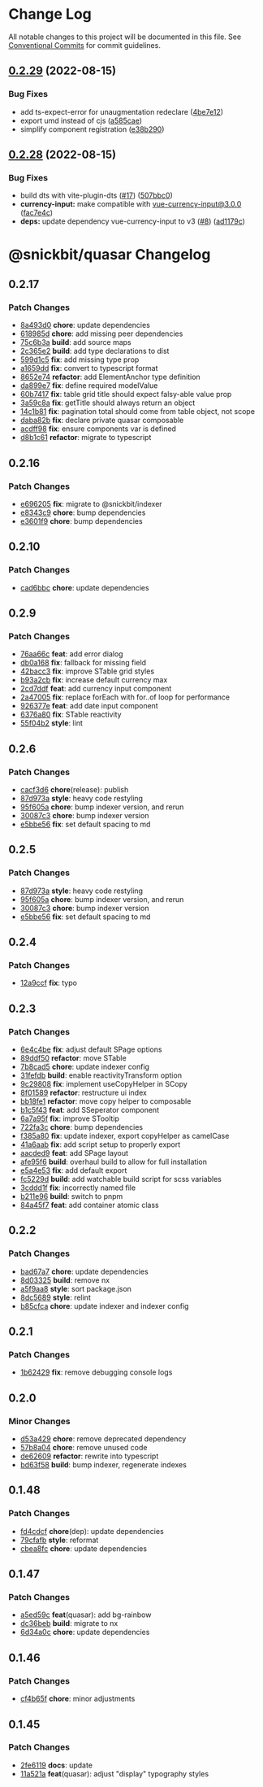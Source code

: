 # Change Log

All notable changes to this project will be documented in this file.
See [Conventional Commits](https://conventionalcommits.org) for commit guidelines.

## [0.2.29](https://github.com/snickbit/quasar-plugins/compare/@snickbit/quasar@0.2.28...@snickbit/quasar@0.2.29) (2022-08-15)

### Bug Fixes

* add ts-expect-error for unaugmentation redeclare ([4be7e12](https://github.com/snickbit/quasar-plugins/commit/4be7e120b5e97e5fd43448a6acff9b39a6a0f59f))
* export umd instead of cjs ([a585cae](https://github.com/snickbit/quasar-plugins/commit/a585caef3e74b6979e9d1e11819c867656c01c9f))
* simplify component registration ([e38b290](https://github.com/snickbit/quasar-plugins/commit/e38b2907a364f2a065c4f71eacfb46b26b7af63d))

## [0.2.28](https://github.com/snickbit/quasar-plugins/compare/@snickbit/quasar@0.2.27...@snickbit/quasar@0.2.28) (2022-08-15)

### Bug Fixes

* build dts with vite-plugin-dts ([#17](https://github.com/snickbit/quasar-plugins/issues/17)) ([507bbc0](https://github.com/snickbit/quasar-plugins/commit/507bbc00980d54564c619f919a9bb1203d1ae577))
* **currency-input:** make compatible with vue-currency-input@3.0.0 ([fac7e4c](https://github.com/snickbit/quasar-plugins/commit/fac7e4cdaff2a2a0052493ed6fd4397210548c52))
* **deps:** update dependency vue-currency-input to v3 ([#8](https://github.com/snickbit/quasar-plugins/issues/8)) ([ad1179c](https://github.com/snickbit/quasar-plugins/commit/ad1179c297af44de178050c94d796ea8ba6f13c2))

# @snickbit/quasar Changelog

## 0.2.17

### Patch Changes

- [8a493d0](https://github.com/snickbit/quasar/commit/8a493d0) **chore**:  update dependencies
- [618985d](https://github.com/snickbit/quasar/commit/618985d) **chore**:  add missing peer dependencies
- [75c6b3a](https://github.com/snickbit/quasar/commit/75c6b3a) **build**:  add source maps
- [2c365e2](https://github.com/snickbit/quasar/commit/2c365e2) **build**:  add type declarations to dist
- [599d1c5](https://github.com/snickbit/quasar/commit/599d1c5) **fix**:  add missing type prop
- [a1659dd](https://github.com/snickbit/quasar/commit/a1659dd) **fix**:  convert to typescript format
- [8652e74](https://github.com/snickbit/quasar/commit/8652e74) **refactor**:  add ElementAnchor type definition
- [da899e7](https://github.com/snickbit/quasar/commit/da899e7) **fix**:  define required modelValue
- [60b7417](https://github.com/snickbit/quasar/commit/60b7417) **fix**:  table grid title should expect falsy-able value prop
- [3a59c8a](https://github.com/snickbit/quasar/commit/3a59c8a) **fix**:  getTitle should always return an object
- [14c1b81](https://github.com/snickbit/quasar/commit/14c1b81) **fix**:  pagination total should come from table object, not scope
- [daba82b](https://github.com/snickbit/quasar/commit/daba82b) **fix**:  declare private quasar composable
- [acdff98](https://github.com/snickbit/quasar/commit/acdff98) **fix**:  ensure components var is defined
- [d8b1c61](https://github.com/snickbit/quasar/commit/d8b1c61) **refactor**:  migrate to typescript

## 0.2.16

### Patch Changes

- [e696205](https://github.com/snickbit/quasar/commit/e696205) **fix**:  migrate to @snickbit/indexer
- [e8343c9](https://github.com/snickbit/quasar/commit/e8343c9) **chore**:  bump dependencies
- [e3601f9](https://github.com/snickbit/quasar/commit/e3601f9) **chore**:  bump dependencies

## 0.2.10

### Patch Changes

- [cad6bbc](https://github.com/snickbit/quasar/commit/cad6bbc) **chore**:  update dependencies

## 0.2.9

### Patch Changes

- [76aa66c](https://github.com/snickbit/quasar/commit/76aa66c) **feat**:  add error dialog
- [db0a168](https://github.com/snickbit/quasar/commit/db0a168) **fix**:  fallback for missing field
- [42bacc3](https://github.com/snickbit/quasar/commit/42bacc3) **fix**:  improve STable grid styles
- [b93a2cb](https://github.com/snickbit/quasar/commit/b93a2cb) **fix**:  increase default currency max
- [2cd7ddf](https://github.com/snickbit/quasar/commit/2cd7ddf) **feat**:  add currency input component
- [2a47005](https://github.com/snickbit/quasar/commit/2a47005) **fix**:  replace forEach with for..of loop for performance
- [926377e](https://github.com/snickbit/quasar/commit/926377e) **feat**:  add date input component
- [6376a80](https://github.com/snickbit/quasar/commit/6376a80) **fix**:  STable reactivity
- [55f04b2](https://github.com/snickbit/quasar/commit/55f04b2) **style**:  lint

## 0.2.6

### Patch Changes

- [cacf3d6](https://github.com/snickbit/quasar/commit/cacf3d6) **chore**(release):  publish
- [87d973a](https://github.com/snickbit/quasar/commit/87d973a) **style**:  heavy code restyling
- [95f605a](https://github.com/snickbit/quasar/commit/95f605a) **chore**:  bump indexer version, and rerun
- [30087c3](https://github.com/snickbit/quasar/commit/30087c3) **chore**:  bump indexer version
- [e5bbe56](https://github.com/snickbit/quasar/commit/e5bbe56) **fix**:  set default spacing to md

## 0.2.5

### Patch Changes

- [87d973a](https://github.com/snickbit/quasar/commit/87d973a) **style**:  heavy code restyling
- [95f605a](https://github.com/snickbit/quasar/commit/95f605a) **chore**:  bump indexer version, and rerun
- [30087c3](https://github.com/snickbit/quasar/commit/30087c3) **chore**:  bump indexer version
- [e5bbe56](https://github.com/snickbit/quasar/commit/e5bbe56) **fix**:  set default spacing to md

## 0.2.4

### Patch Changes

- [12a9ccf](https://github.com/snickbit/quasar/commit/12a9ccf) **fix**:  typo

## 0.2.3

### Patch Changes

- [6e4c4be](https://github.com/snickbit/quasar/commit/6e4c4be) **fix**:  adjust default SPage options
- [89ddf50](https://github.com/snickbit/quasar/commit/89ddf50) **refactor**:  move STable
- [7b8cad5](https://github.com/snickbit/quasar/commit/7b8cad5) **chore**:  update indexer config
- [31fefdb](https://github.com/snickbit/quasar/commit/31fefdb) **build**:  enable reactivityTransform option
- [9c29808](https://github.com/snickbit/quasar/commit/9c29808) **fix**:  implement useCopyHelper in SCopy
- [8f01589](https://github.com/snickbit/quasar/commit/8f01589) **refactor**:  restructure ui index
- [bb18fe1](https://github.com/snickbit/quasar/commit/bb18fe1) **refactor**:  move copy helper to composable
- [b1c5f43](https://github.com/snickbit/quasar/commit/b1c5f43) **feat**:  add SSeperator component
- [6a7a95f](https://github.com/snickbit/quasar/commit/6a7a95f) **fix**:  improve STooltip
- [722fa3c](https://github.com/snickbit/quasar/commit/722fa3c) **chore**:  bump dependencies
- [f385a80](https://github.com/snickbit/quasar/commit/f385a80) **fix**:  update indexer, export copyHelper as camelCase
- [41a6aab](https://github.com/snickbit/quasar/commit/41a6aab) **fix**:  add script setup to properly export
- [aacded9](https://github.com/snickbit/quasar/commit/aacded9) **feat**:  add SPage layout
- [afe95f6](https://github.com/snickbit/quasar/commit/afe95f6) **build**:  overhaul build to allow for full installation
- [e5a4e53](https://github.com/snickbit/quasar/commit/e5a4e53) **fix**:  add default export
- [fc5229d](https://github.com/snickbit/quasar/commit/fc5229d) **build**:  add watchable build script for scss variables
- [3cddd1f](https://github.com/snickbit/quasar/commit/3cddd1f) **fix**:  incorrectly named file
- [b211e96](https://github.com/snickbit/quasar/commit/b211e96) **build**:  switch to pnpm
- [84a45f7](https://github.com/snickbit/quasar/commit/84a45f7) **feat**:  add container atomic class

## 0.2.2

### Patch Changes

- [bad67a7](https://github.com/snickbit/quasar/commit/bad67a7) **chore**:  update dependencies
- [8d03325](https://github.com/snickbit/quasar/commit/8d03325) **build**:  remove nx
- [a5f9aa8](https://github.com/snickbit/quasar/commit/a5f9aa8) **style**:  sort package.json
- [8dc5689](https://github.com/snickbit/quasar/commit/8dc5689) **style**:  relint
- [b85cfca](https://github.com/snickbit/quasar/commit/b85cfca) **chore**:  update indexer and indexer config

## 0.2.1

### Patch Changes

- [1b62429](https://github.com/snickbit/quasar/commit/1b62429) **fix**:  remove debugging console logs

## 0.2.0

### Minor Changes

- [d53a429](https://github.com/snickbit/quasar/commit/d53a429) **chore**:  remove deprecated dependency
- [57b8a04](https://github.com/snickbit/quasar/commit/57b8a04) **chore**:  remove unused code
- [de62609](https://github.com/snickbit/quasar/commit/de62609) **refactor**:  rewrite into typescript
- [bd63f58](https://github.com/snickbit/quasar/commit/bd63f58) **build**:  bump indexer, regenerate indexes

## 0.1.48

### Patch Changes

- [fd4cdcf](https://github.com/snickbit/quasar/commit/fd4cdcf) **chore**(dep):  update dependencies
- [79cfafb](https://github.com/snickbit/quasar/commit/79cfafb) **style**:  reformat
- [cbea8fc](https://github.com/snickbit/quasar/commit/cbea8fc) **chore**:  update dependencies

## 0.1.47

### Patch Changes

- [a5ed59c](https://github.com/snickbit/quasar/commit/a5ed59c) **feat**(quasar):  add bg-rainbow
- [dc36beb](https://github.com/snickbit/quasar/commit/dc36beb) **build**:  migrate to nx
- [6d34a0c](https://github.com/snickbit/quasar/commit/6d34a0c) **chore**:  update dependencies

## 0.1.46

### Patch Changes

- [cf4b65f](https://github.com/snickbit/quasar/commit/cf4b65f) **chore**:  minor adjustments

## 0.1.45

### Patch Changes

- [2fe6119](https://github.com/snickbit/quasar/commit/2fe6119) **docs**:  update
- [11a521a](https://github.com/snickbit/quasar/commit/11a521a) **feat**(quasar):  adjust "display" typography styles
